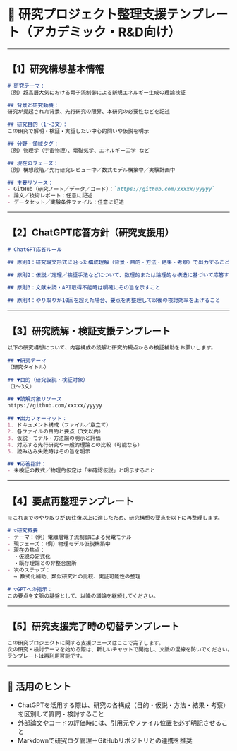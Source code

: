 # 🧬 研究プロジェクト整理支援テンプレート（アカデミック・R&D向け）

---

## 【1】研究構想基本情報

```markdown
# 研究テーマ：
（例）超高層大気における電子流制御による新規エネルギー生成の理論検証

## 背景と研究動機：
研究が提起された背景、先行研究の限界、本研究の必要性などを記述

## 研究目的（1～3文）：
この研究で解明・検証・実証したい中心的問いや仮説を明示

## 分野・領域タグ：
（例）物理学（宇宙物理）、電磁気学、エネルギー工学 など

## 現在のフェーズ：
（例）構想段階／先行研究レビュー中／数式モデル構築中／実験計画中

## 主要リソース：
- GitHub（研究ノート／データ／コード）：`https://github.com/xxxxx/yyyyy`
- 論文／技術レポート：任意に記述
- データセット／実験条件ファイル：任意に記述
```

---

## 【2】ChatGPT応答方針（研究支援用）

```markdown
# ChatGPT応答ルール

## 原則1：研究論文形式に沿った構成理解（背景・目的・方法・結果・考察）で出力すること

## 原則2：仮説／定理／検証手法などについて、数理的または論理的な構造に基づいて応答すること

## 原則3：文献未読・API取得不能時は明確にその旨を示すこと

## 原則4：やり取りが10回を超えた場合、要点を再整理して以後の検討効率を上げること
```

---

## 【3】研究読解・検証支援テンプレート

```markdown
以下の研究構想について、内容構成の読解と研究的観点からの検証補助をお願いします。

## ▼研究テーマ
（研究タイトル）

## ▼目的（研究仮説・検証対象）
（1〜3文）

## ▼読解対象リソース
https://github.com/xxxxx/yyyyy

## ▼出力フォーマット：
1. ドキュメント構成（ファイル／章立て）
2. 各ファイルの目的と要点（3文以内）
3. 仮説・モデル・方法論の明示と評価
4. 対応する先行研究や一般的理論との比較（可能なら）
5. 読み込み失敗時はその旨を明示

## ▼応答指針：
- 未検証の数式／物理的仮定は「未確認仮説」と明示すること
```

---

## 【4】要点再整理テンプレート

```markdown
※これまでのやり取りが10往復以上に達したため、研究構想の要点を以下に再整理します。

# ▽研究概要
- テーマ：（例）電離層電子流制御による発電モデル
- 現フェーズ：（例）物理モデル仮説構築中
- 現在の焦点：
  ・仮説の定式化
  ・既存理論との非整合箇所
- 次のステップ：
  → 数式化補助、類似研究との比較、実証可能性の整理

# ▽GPTへの指示：
この要点を文脈の基盤として、以降の議論を継続してください。
```

---

## 【5】研究支援完了時の切替テンプレート

```markdown
この研究プロジェクトに関する支援フェーズはここで完了します。
次の研究・検討テーマを始める際は、新しいチャットで開始し、文脈の混線を防いでください。
テンプレートは再利用可能です。
```

---

## 📎 活用のヒント

- ChatGPTを活用する際は、研究の各構成（目的・仮説・方法・結果・考察）を区別して質問・検討すること
- 外部論文やコードの評価時には、引用元やファイル位置を必ず明記させること
- Markdownで研究ログ管理＋GitHubリポジトリとの連携を推奨
